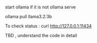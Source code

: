 start ollama if it is not
ollama serve


ollama pull llama3.2:3b

To check status : curl http://127.0.0.1:11434

TBD , understand the code in detail